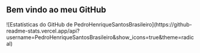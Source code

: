 ## Bem vindo ao meu GitHub

<div>
![Estatísticas do GitHub de PedroHenriqueSantosBrasileiro](https://github-readme-stats.vercel.app/api?username=PedroHenriqueSantosBrasileiro&show_icons=true&theme=radical)

</div>

